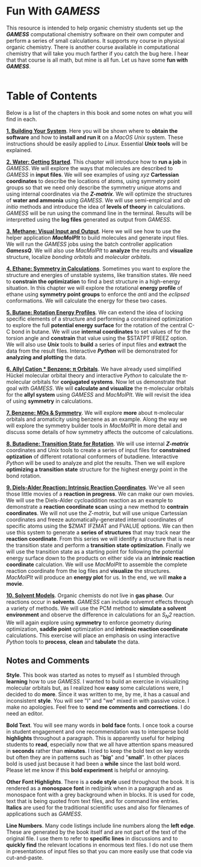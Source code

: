 # Fun With *GAMESS*

This resource is intended to help organic chemistry students set up the ***GAMESS*** computational chemistry software on their own computer and perform a series of small calculations. It supports my course in physical organic chemistry. There is another course available in computational chemistry that will take you much farther if you catch the bug here. I hear that that course is all math, but mine is all fun. Let us have some **fun with *GAMESS***.

```{figure} images/SN2_2_copy.gif
```

# Table of Contents

Below is a list of the chapters in this book and some notes on what you will find in each.

[**1. Building Your System**](1_Setup.md). Here you will be shown where to **obtain the software** and how to **install and run it** on a *MacOS Unix* system. These instructions should be easily applied to *Linux*. Essential ***Unix* tools** will be explained.

[**2. Water: Getting Started**](2_SmallMolecules.md). This chapter will introduce how to **run a job** in *GAMESS*. We will explore the ways that molecules are described to *GAMESS* in **input files**. We will see examples of using *xyz* **Cartessian coordinates** to describe the locations of atoms, using symmetry point groups so that we need only describe the symmetry unique atoms and using internal coordinates via the ***Z-matrix***. We will optimize the structures of **water and ammonia** using *GAMESS*. We will use semi-empirical and *ab initio* methods and introduce the idea of **levels of theory** in calculations. *GAMESS* will be run using the command line in the terminal. Results will be interpretted using the **log files** generated as output from *GAMESS*.

[**3. Methane: Visual Input and Output**](3_Visual_Input.md). Here we will see how to use the helper application ***MacMolPlt*** to build molecules and generate input files. We will run the *GAMESS* jobs using the batch controller application ***GamessQ***. We will also use *MacMolPlt* to **analyze** the results and **visualize** structure, localize *bonding orbitals* and *molecular orbitals*. 

[**4. Ethane: Symmetry in Calculations**](4_Ethane.md). Sometimes you want to explore the structure and energies of unstable systems, like transition states. We need to **constrain the optimization** to find a best structure in a high-energy situation. In this chapter we will explore the rotational **energy profile** of ethane using **symmetry point groups** to enforce the *anti* and the *eclipsed* conformations. We will calculate the energy for these two cases.

[**5. Butane: Rotation Energy Profiles**](5_Rotation_Profiles.md). We can extend the idea of locking specific elements of a structure and performing a constrained optimization to explore the full **potential energy surface** for the rotation of the central C-C bond in butane. We will use **internal coordinates** to set values of for the torsion angle  and **constrain** that value using the \$STATPT IFREEZ option. We will also use ***Unix*** tools to **build** a series of input files and **extract** the data from the result files. Interactive ***Python*** will be demonstrated for **analyzing and plotting** the data.


[**6. Allyl Cation * Benzene: &pi; Orbitals**](6_Pi_Orbitals.md). We have already used simplified Hückel molecular orbital theory and interactive *Python* to calculate the &pi;-molecular orbitals for **conjugated systems**. Now let us demonstrate that goal with *GAMESS*. We will **calculate and visualize** the &pi;-molecular orbitals for the **allyl system** using *GAMESS* and *MacMolPlt*. We will revisit the idea of using **symmetry** in calculations.

[**7. Benzene: MOs \& Symmetry**](6_Benzene.md). We will explore **more** about &pi;-molecular orbitals and aromaticity using benzene as an example. Along the way we will explore the symmetry builder tools in *MacMolPlt* in more detail and discuss some details of how symmetry affects the outcome of calculations.

[**8. Butadiene: Transition State for Rotation**](7_Butadiene.md). We will use internal ***Z-matrix*** coordinates and *Unix* tools to create a series of input files for **constrained optization** of different rotational conformers of butadiene. Interactive *Python* will be used to analyze and plot the results. Then we will explore **optimizing a transition state** structure for the highest energy point in the bond rotation. 

[**9. Diels-Alder Reaction: Intrinsic Reaction Coordinates**](8A_Diels_Alder.md). We've all seen those little movies of a **reaction in progress**. We can make our own movies. We will use the Diels-Alder cycloaddition reaction as an example to demonstrate a **reaction coordinate scan** using a new method to **contrain coordinates**. We will not use the *Z-matrix*, but will use unique Cartessian coordinates and freeze automatically-generated internal coordinates of specific atoms using the \$ZMAT IFZMAT and FVALUE options. We can then use this system to generate a **series of structures** that may track near the **reaction coordinate**. From this series we will identify a structure that is near the transition state and perform a **transition state optimization**. Finally we will use the transition state as a starting point for following the potential energy surface down to the products on either side via an **intrinsic reaction coordinate** calculation. We will use *MacMolPlt* to assemble the complete reaction coordinate from the log files and **visualize** the structures. *MacMolPlt* will produce an **energy plot** for us. In the end, we will **make a movie**.

[**10. Solvent Models**](9_Solvent.md). Organic chemists do not live in **gas phase**. Our reactions occur in **solvents**. *GAMESS* can include solvemnt effects through a variety of methods.  We will use the PCM method to **simulate a solvent environment** and observe the difference in calculations for an *S<sub>N</sub>2* reaction. We will again explore using **symmetry** to enforce geometry during optimization, **saddle point** optimization and **intrinsic reaction coordinate** calculations. This exercise will place an emphasis on using interactive *Python* tools to **process**, **clean** and **tabulate** the data. 

## Notes and Comments

**Style**. This book was started as notes to myself as I stumbled through **learning** how to use *GAMESS*. I wanted to build an exercise in visiualizing molecular orbitals but, as I realized how **easy** some calculations were, I decided to do **more**. Since it was written to me, by me, it has a casual and inconsistent **style**. You will see "I" and "we" mixed in with passive voice. I make no apologies. Feel free to **send me comments and corrections**. I do need an editor.

**Bold Text**. You will see many words in **bold face** fonts. I once took a course in student engagement and one recommendation was to intersperse bold **highlights** throughout a paragraph. This is apparently useful for helping students to **read**, especially now that we all have attention spans measured in **seconds** rather than **minutes**. I tried to keep the bold text on key words but often they are in patterns such as "**big**" and "**small**". In other places bold is used just because it had been a **while** since the last bold word. Please let me know if this **bold experiment** is helpful or annoying.

**Other Font Highlights**. There is a **code style** used throughout the book. It is rendered as a **monospace font** in red/pink when in a paragraph and as monospace font with a grey background when in blocks. It is used for code, text that is being quoted from text files, and for command line entries. **Italics** are used for the traditional scientific uses and also for filenames of applications such as *GAMESS*.

**Line Numbers**. Many code listings include line numbers along the **left edge**. These are generated by the book itself and are not part of the text of the original file. I use them to refer to **specific lines** in discussions and to **quickly find** the relevant locations in enormous text files. I do not use them in presentations of input files so that you can more easily use that code via cut-and-paste.